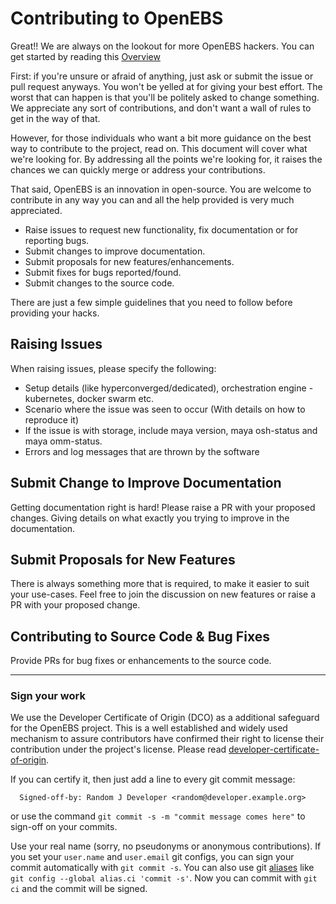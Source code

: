 # Contributing to OpenEBS

Great!! We are always on the lookout for more OpenEBS hackers. You can get started by reading this [Overview](./contribute/design/README.md)

First: if you're unsure or afraid of anything, just ask or submit the issue or pull request anyways. You won't be yelled at for giving your best effort. The worst that can happen is that you'll be politely asked to change something. We appreciate any sort of contributions, and don't want a wall of rules to get in the way of that.

However, for those individuals who want a bit more guidance on the best way to contribute to the project, read on. This document will cover what we're looking for. By addressing all the points we're looking for, it raises the chances we can quickly merge or address your contributions.

That said, OpenEBS is an innovation in open-source. You are welcome to contribute in any way you can and all the help provided is very much appreciated. 

- Raise issues to request new functionality, fix documentation or for reporting bugs.
- Submit changes to improve documentation. 
- Submit proposals for new features/enhancements.
- Submit fixes for bugs reported/found. 
- Submit changes to the source code.

There are just a few simple guidelines that you need to follow before providing your hacks. 

## Raising Issues

When raising issues, please specify the following:
- Setup details (like hyperconverged/dedicated), orchestration engine - kubernetes, docker swarm etc. 
- Scenario where the issue was seen to occur (With details on how to reproduce it)
- If the issue is with storage, include maya version, maya osh-status and maya omm-status.
- Errors and log messages that are thrown by the software

## Submit Change to Improve Documentation

Getting documentation right is hard! Please raise a PR with your proposed changes. Giving details on what exactly you trying to improve in the documentation.

## Submit Proposals for New Features

There is always something more that is required, to make it easier to suit your use-cases. Feel free to join the discussion on new features or raise a PR with your proposed change. 

## Contributing to Source Code & Bug Fixes

Provide PRs for bug fixes or enhancements to the source code.

---
### Sign your work

We use the Developer Certificate of Origin (DCO) as a additional safeguard for the OpenEBS project. This is a well established and widely used mechanism to assure contributors have confirmed their right to license their contribution under the project's license. Please read [developer-certificate-of-origin](https://github.com/openebs/openebs/blob/master/contribute/developer-certificate-of-origin).

If you can certify it, then just add a line to every git commit message:

````
  Signed-off-by: Random J Developer <random@developer.example.org>
````
or use the command `git commit -s -m "commit message comes here"` to sign-off on your commits.

Use your real name (sorry, no pseudonyms or anonymous contributions). If you set your `user.name` and `user.email` git configs, you can sign your commit automatically with `git commit -s`. You can also use git [aliases](https://git-scm.com/book/tr/v2/Git-Basics-Git-Aliases) like `git config --global alias.ci 'commit -s'`. Now you can commit with `git ci` and the commit will be signed.
